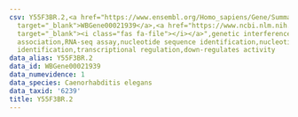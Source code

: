 ```yaml
---
csv: Y55F3BR.2,<a href="https://www.ensembl.org/Homo_sapiens/Gene/Summary?db=core;g=WBGene00021939"
  target="_blank">WBGene00021939</a>,<a href="https://www.ncbi.nlm.nih.gov/pubmed/27496166"
  target="_blank"><i class="fas fa-file"></i></a>",genetic interference,functional
  association,RNA-seq assay,nucleotide sequence identification,nucleotide sequence
  identification,transcriptional regulation,down-regulates activity
data_alias: Y55F3BR.2
data_id: WBGene00021939
data_numevidence: 1
data_species: Caenorhabditis elegans
data_taxid: '6239'
title: Y55F3BR.2
---
```

